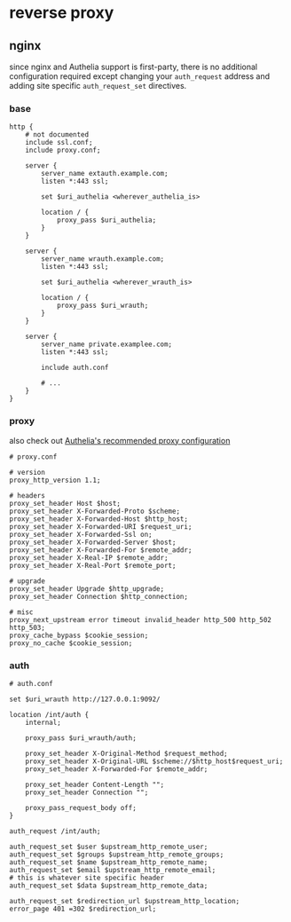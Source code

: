 # reverse proxy

## nginx

since nginx and Authelia support is first-party, there is no additional configuration required except changing your `auth_request` address and adding site specific `auth_request_set` directives.

### base
```nginx
http {
	# not documented
	include ssl.conf;
	include proxy.conf;

	server {
		server_name extauth.example.com;
		listen *:443 ssl;

		set $uri_authelia <wherever_authelia_is>

		location / {
			proxy_pass $uri_authelia;
		}
	}

	server {
		server_name wrauth.example.com;
		listen *:443 ssl;

		set $uri_authelia <wherever_wrauth_is>

		location / {
			proxy_pass $uri_wrauth;
		}
	}

	server {
		server_name private.examplee.com;
		listen *:443 ssl;

		include auth.conf

		# ...
	}
}
```

### proxy

also check out [Authelia's recommended proxy configuration](https://www.authelia.com/integration/proxies/nginx/#proxyconf)

```nginx
# proxy.conf

# version
proxy_http_version 1.1;

# headers
proxy_set_header Host $host;
proxy_set_header X-Forwarded-Proto $scheme;
proxy_set_header X-Forwarded-Host $http_host;
proxy_set_header X-Forwarded-URI $request_uri;
proxy_set_header X-Forwarded-Ssl on;
proxy_set_header X-Forwarded-Server $host;
proxy_set_header X-Forwarded-For $remote_addr;
proxy_set_header X-Real-IP $remote_addr;
proxy_set_header X-Real-Port $remote_port;

# upgrade
proxy_set_header Upgrade $http_upgrade;
proxy_set_header Connection $http_connection;

# misc
proxy_next_upstream error timeout invalid_header http_500 http_502 http_503;
proxy_cache_bypass $cookie_session;
proxy_no_cache $cookie_session;
```

### auth

```nginx
# auth.conf

set $uri_wrauth http://127.0.0.1:9092/

location /int/auth {
	internal;

	proxy_pass $uri_wrauth/auth;

	proxy_set_header X-Original-Method $request_method;
	proxy_set_header X-Original-URL $scheme://$http_host$request_uri;
	proxy_set_header X-Forwarded-For $remote_addr;

	proxy_set_header Content-Length "";
	proxy_set_header Connection "";

	proxy_pass_request_body off;
}

auth_request /int/auth;

auth_request_set $user $upstream_http_remote_user;
auth_request_set $groups $upstream_http_remote_groups;
auth_request_set $name $upstream_http_remote_name;
auth_request_set $email $upstream_http_remote_email;
# this is whatever site specific header
auth_request_set $data $upstream_http_remote_data;

auth_request_set $redirection_url $upstream_http_location;
error_page 401 =302 $redirection_url;
```